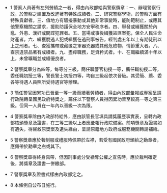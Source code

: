 * 1 警察人員著有左列勞績之一者，得由內政部給與警察獎章：一、辦理警察行政，於警察之建置及改進著有特殊成績者。二、研究警察學術，於警察方面有特殊貢獻者。三、值地方有騷擾暴動或其他非常事變時，能防範制止，或應其他警察機關之請求，援助防護保全地方安寧秩序者。四、舉發或緝獲關於內亂、外患、漢奸或間諜犯罪者。五、當場或事後緝獲盜匪案犯，保全人民生命財產者。六、緝獲脫逃人犯或緝獲在逃刑事被告，經判處五年以上有期徒刑以上之刑者。七、查獲攜帶或藏匿之軍器兇器或其他危險物，情節重大者。八、查禁違禁品著有成績者。九、盡瘁職務，足資矜式者。十、在職繼續滿十年以上，未曾曠職並成績優良者。

* 2 警察獎章分為四等，每等分三級，簡任職警官初授一等，薦任職初授二等，委任職初授三等，警長警士初授四等，均自三級起依次晉級。其受簡、薦、委各等待遇人員照所受待遇官等辦理。

* 3 簡任警官因累功已晉至一等一級而續著勞績者，得由內政部彙報或專案呈請行政院轉呈國民政府特獎之，薦任以下警察人員得因累功晉至較高一等之第三級。但同一人員在一年內以晉級一次為限。

* 4 警察獎章除由內政部特給外，應由該管長官填具請獎履歷事實表，呈轉內政部核頒獎章及證書，在三等三級以上者應彙報行政院備案。前項獎章及證書如有遺失，得聲敘原獎案及遺失緣由，呈請原籍地方政府或服務機關轉請補給。

* 5 警察獎章應於著制服或禮服時佩帶於左襟，若受有國民政府頒給之勳章者，應佩帶於勳章之右或其下。

* 6 警察獎章得終身佩帶，但因刑事處分受褫奪公權之宣告時，應於裁判確定後，將獎章及證書一併繳部。

* 7 警察獎章及證書式樣由內政部定之。

* 8 本條例自公布日施行。

